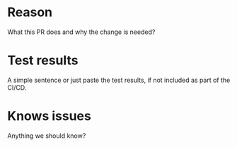 # Reason

What this PR does and why the change is needed?

# Test results

A simple sentence or just paste the test results, if not included as part of the CI/CD.

# Knows issues

Anything we should know?
